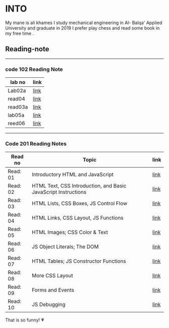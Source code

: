 # INTO

My mane is ali khames I study mechanical engineering in Al- Balqa' Applied University and graduate in 2019 I prefer play chess and read some book in my free time .

## Reading-note

--------------------------
### code 102 Reading Note

lab no  | link
-----   |-----
Lab02a  | [link](102/lab02a)
read04  | [ link](102/js.md)
read03a | [link](102/read03a.html) 
lab05a  | [link](102/Read05.md)
reed06  | [link](102/reed06.md)

-------------------------------
### Code 201 Reading Notes


Read no  | Topic                                                          |link
-----    |-----                                                           |-----
Read: 01 | Introductory HTML and JavaScript                               |[link](201/read01.md)
Read: 02 | HTML Text, CSS Introduction, and Basic JavaScript Instructions |[link](201/read02.md)
Read: 03 |HTML Lists, CSS Boxes, JS Control Flow                          |[link](201/read03.md)
Read: 04 | HTML Links, CSS Layout, JS Functions                           |[link](201/read04.md)
Read: 05 | HTML Images; CSS Color & Text                                  |[link](201/read05.md)
Read: 06 | JS Object Literals; The DOM	                                  |[link](201/read06.md)
Read: 07 | HTML Tables; JS Constructor Functions	                        |[link](201/read)
Read: 08 | More CSS Layout                                                |[link](201/read)
Read: 09 | Forms and Events                                               |[link](201/read)
Read: 10 | JS Debugging                                                   |[link](201/read)                                                                        
                                                                          
                                                                        
                                                                         

That is so funny! :heartpulse:
